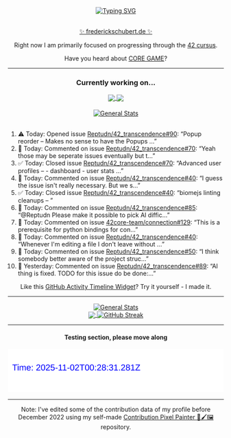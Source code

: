 <div align="center">
	<a href="https://git.io/typing-svg"><img src="https://readme-typing-svg.demolab.com?font=Fira+Code&size=30&pause=1000&color=70A5FD&background=1A1B27&center=true&vCenter=true&repeat=false&random=false&width=550&lines=%F0%9F%91%8B+Hello+World!+I'm+Freddy!+%F0%9F%96%96" alt="Typing SVG" /></a>
</div>
<br>
<div align="center">
	<p></p><a href="https://frederickschubert.de">✨ frederickschubert.de ✨</a></p>
	<p>Right now I am primarily focused on progressing through the <a href="https://github.com/FreddyMSchubert/42_cursus">42 cursus</a>.</p>
	<p>Have you heard about <a href="https://coregame.de/">CORE GAME</a>?</p>
</div>

<hr>

<div align="center">

### Currently working on...

<!-- [![current_repo](https://github-readme-stats.vercel.app/api/pin/?username=FreddyMSchubert&repo=Crafty_Concoctions&theme=tokyonight)](https://github.com/FreddyMSchubert/Crafty_Concoctions) -->

<div align="center">
	<a href="https://github.com/Reptudn/42_transcendence" target="_blank">
		<img align="center" src="https://github-readme-stats.vercel.app/api/pin/?username=Reptudn&repo=42_transcendence&theme=tokyonight" />
	</a>
	<a href="https://github.com/42core-team/even_COREnier" target="_blank">
		<img align="center" src="https://github-readme-stats.vercel.app/api/pin/?username=42core-team&repo=even_COREnier&theme=tokyonight" />
	</a>
</div>

<br>

<div align="center">
	<a href="https://github.com/FreddyMSchubert/42_cursus" target="_blank">
		<img align="center" src="https://github-readme-stats.vercel.app/api/pin/?username=FreddyMSchubert&repo=42_cursus&theme=tokyonight" alt="General Stats" />
	</a>
</div>

<br>

<div align="left">
<ol>
<!-- ACTIVITY:START -->
<li>⚠️ Today: Opened issue <a href="https://github.com/Reptudn/42_transcendence/issues/90">Reptudn/42_transcendence#90</a>: “Popup reorder – Makes no sense to have the Popups …”</li>
<li>💬 Today: Commented on issue <a href="https://github.com/Reptudn/42_transcendence/issues/70#issuecomment-3116498393">Reptudn/42_transcendence#70</a>: “Yeah those may be seperate issues eventually but t…”</li>
<li>✅ Today: Closed issue <a href="https://github.com/Reptudn/42_transcendence/issues/70">Reptudn/42_transcendence#70</a>: “Advanced user profiles – - dashboard - user stats …”</li>
<li>💬 Today: Commented on issue <a href="https://github.com/Reptudn/42_transcendence/issues/40#issuecomment-3116497096">Reptudn/42_transcendence#40</a>: “I guess the issue isn't really necessary. But we s…”</li>
<li>✅ Today: Closed issue <a href="https://github.com/Reptudn/42_transcendence/issues/40">Reptudn/42_transcendence#40</a>: “biomejs linting cleanups – ”</li>
<li>💬 Today: Commented on issue <a href="https://github.com/Reptudn/42_transcendence/issues/85#issuecomment-3116460537">Reptudn/42_transcendence#85</a>: “@Reptudn Please make it possible to pick AI diffic…”</li>
<li>💬 Today: Commented on issue <a href="https://github.com/42core-team/connection/issues/129#issuecomment-3116397374">42core-team/connection#129</a>: “This is a prerequisite for python bindings for con…”</li>
<li>💬 Today: Commented on issue <a href="https://github.com/Reptudn/42_transcendence/issues/40#issuecomment-3116394701">Reptudn/42_transcendence#40</a>: “Whenever I'm editing a file I don't leave without …”</li>
<li>💬 Today: Commented on issue <a href="https://github.com/Reptudn/42_transcendence/issues/50#issuecomment-3116391846">Reptudn/42_transcendence#50</a>: “I think somebody better aware of the project struc…”</li>
<li>💬 Yesterday: Commented on issue <a href="https://github.com/Reptudn/42_transcendence/issues/89#issuecomment-3114622456">Reptudn/42_transcendence#89</a>: “AI thing is fixed. TODO for this issue do be done:…”</li>
<!-- ACTIVITY:END -->
</ol>
</div>

Like this [GitHub Activity Timeline Widget](https://github.com/FreddyMSchubert/github-activity-timeline)? Try it yourself - I made it.

<hr>

<div align="center">
	<a href="https://github.com/anuraghazra/github-readme-stats" target="_blank">
		<img height=200 align="center" src="https://github-readme-stats.vercel.app/api?username=FreddyMSchubert&show_icons=true&theme=tokyonight&card_width=650" alt="General Stats" />
	</a>
</div>

<div align="center">
	<a href="https://github.com/anuraghazra/github-readme-stats" target="_blank">
		<img height=200 align="center" src="https://github-readme-stats.vercel.app/api/top-langs/?username=FreddyMSchubert&layout=donut&theme=tokyonight&card_width=320">
	</a>
	<a href="https://github.com/DenverCoder1/github-readme-streak-stats" target="_blank">
		<img height=200 align="center" src="https://streak-stats.demolab.com?user=FreddyMSchubert&theme=tokyonight&date_format=j%20M%5B%20Y%5D&card_width=320&card_height=200&hide_total_contributions=true" alt="GitHub Streak" />
	</a>
</div>

<hr>

#### Testing section, please move along

![GitHub Defenders SVG](https://github.com/FreddyMSchubert/FreddyMSchubert/blob/github_defenders_output/output.svg)

<hr>

Note: I've edited some of the contribution data of my profile before December 2022 using my self-made [Contribution Pixel Painter 🎨🖌️🖼️](https://github.com/FreddyMSchubert/contribution-pixel-painter) repository.
